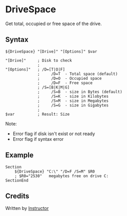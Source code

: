 # DriveSpace

Get total, occupied or free space of the drive.

## Syntax

	${DriveSpace} "[Drive]" "[Options]" $var

	"[Drive]"     ; Disk to check
	              ;     
	"[Options]"   ; /D=[T|O|F]
	              ;     /D=T  - Total space (default)
	              ;     /D=O  - Occupied space
	              ;     /D=F  - Free space
	              ; /S=[B|K|M|G]
	              ;     /S=B  - size in Bytes (default)
	              ;     /S=K  - size in Kilobytes
	              ;     /S=M  - size in Megabytes
	              ;     /S=G  - size in Gigabytes
	              ;
	$var          ; Result: Size

Note: 

- Error flag if disk isn't exist or not ready 
- Error flag if syntax error

## Example

	Section
		${DriveSpace} "C:\" "/D=F /S=M" $R0
		; $R0="2530"   megabytes free on drive C:
	SectionEnd

## Credits

Written by [Instructor][1]

[1]: http://nsis.sourceforge.net/User:Instructor